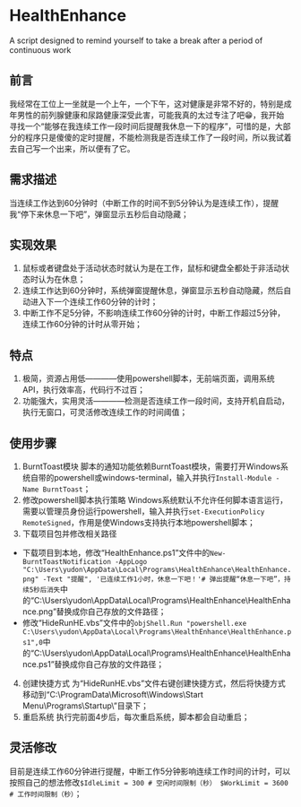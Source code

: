 # HealthEnhance
A script designed to remind yourself to take a break after a period of continuous work
## 前言
我经常在工位上一坐就是一个上午，一个下午，这对健康是非常不好的，特别是成年男性的前列腺健康和尿路健康深受此害，可能我真的太过专注了吧😁，我开始寻找一个“能够在我连续工作一段时间后提醒我休息一下的程序”，可惜的是，大部分的程序只是傻傻的定时提醒，不能检测我是否连续工作了一段时间，所以我试着去自己写一个出来，所以便有了它。

## 需求描述
当连续工作达到60分钟时（中断工作的时间不到5分钟认为是连续工作），提醒我“停下来休息一下吧”，弹窗显示五秒后自动隐藏；

## 实现效果
1. 鼠标或者键盘处于活动状态时就认为是在工作，鼠标和键盘全都处于非活动状态时认为在休息；
2. 连续工作达到60分钟时，系统弹窗提醒休息，弹窗显示五秒自动隐藏，然后自动进入下一个连续工作60分钟的计时；
3. 中断工作不足5分钟，不影响连续工作60分钟的计时，中断工作超过5分钟，连续工作60分钟的计时从零开始；

## 特点
1. 极简，资源占用低————使用powershell脚本，无前端页面，调用系统API，执行效率高，代码行不过百；
2. 功能强大，实用灵活————检测是否连续工作一段时间，支持开机自启动，执行无窗口，可灵活修改连续工作的时间阈值；

## 使用步骤
1. BurntToast模块
脚本的通知功能依赖BurntToast模块，需要打开Windows系统自带的powershell或windows-terminal，输入并执行`Install-Module -Name BurntToast`；
2. 修改powershell脚本执行策略
Windows系统默认不允许任何脚本语言运行，需要以管理员身份运行powershell，输入并执行`set-ExecutionPolicy RemoteSigned`，作用是使Windows支持执行本地powershell脚本；
3. 下载项目包并修改相关路径 
* 下载项目到本地，修改“HealthEnhance.ps1”文件中的`New-BurntToastNotification -AppLogo "C:\Users\yudon\AppData\Local\Programs\HealthEnhance\HealthEnhance.png" -Text "提醒", '已连续工作1小时，休息一下吧！'# 弹出提醒“休息一下吧”，持续5秒后消失`中的“C:\Users\yudon\AppData\Local\Programs\HealthEnhance\HealthEnhance.png”替换成你自己存放的文件路径；
* 修改“HideRunHE.vbs”文件中的`objShell.Run "powershell.exe C:\Users\yudon\AppData\Local\Programs\HealthEnhance\HealthEnhance.ps1",0`中的“C:\Users\yudon\AppData\Local\Programs\HealthEnhance\HealthEnhance.ps1”替换成你自己存放的文件路径；
4. 创建快捷方式
为“HideRunHE.vbs”文件右键创建快捷方式，然后将快捷方式移动到“C:\ProgramData\Microsoft\Windows\Start Menu\Programs\Startup\”目录下；
5. 重启系统
执行完前面4步后，每次重启系统，脚本都会自动重启；

## 灵活修改
目前是连续工作60分钟进行提醒，中断工作5分钟影响连续工作时间的计时，可以按照自己的想法修改`$IdleLimit = 300 # 空闲时间限制（秒）
$WorkLimit = 3600 # 工作时间限制（秒）`；
